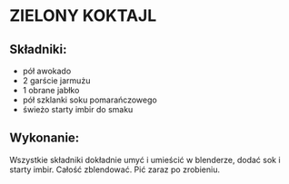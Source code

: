 # ZIELONY KOKTAJL
## Składniki:
* pół awokado
* 2 garście jarmużu
* 1 obrane jabłko
* pół szklanki soku pomarańczowego
* świeżo starty imbir do smaku
## Wykonanie:
Wszystkie składniki dokładnie umyć i umieścić w blenderze, dodać sok i starty imbir. Całość zblendować. Pić zaraz po zrobieniu.
